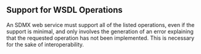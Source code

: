 ## Support for WSDL Operations

An SDMX web service must support all of the listed operations, even if the support is minimal, and only involves the generation of an error explaining that the requested operation has not been implemented. This is necessary for the sake of interoperability.